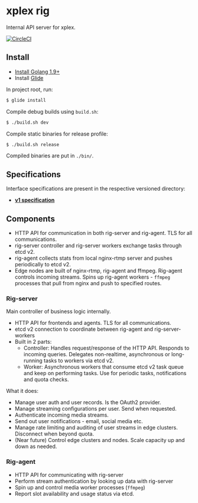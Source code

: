 xplex rig
============

Internal API server for xplex.

[![CircleCI](https://circleci.com/gh/applait/xplex-rig/tree/master.svg?style=svg&circle-token=e8251cf207d23cb87a38799f6e70f165bc5a1ad7)](https://circleci.com/gh/applait/xplex-rig/tree/master)

## Install

- [Install Golang 1.9+](https://golang.org/doc/install)
- Install [Glide](https://github.com/Masterminds/glide)

In project root, run:

```sh
$ glide install
```

Compile debug builds using `build.sh`:

```sh
$ ./build.sh dev
```

Compile static binaries for release profile:

```sh
$ ./build.sh release
```

Compiled binaries are put in `./bin/`.

## Specifications

Interface specifications are present in the respective versioned directory:
 - [**v1 specification**](spec/v1)

## Components

- HTTP API for communication in both rig-server and rig-agent. TLS for all communications.
- rig-server controller and rig-server workers exchange tasks through etcd v2.
- rig-agent collects stats from local nginx-rtmp server and pushes periodically to etcd v2.
- Edge nodes are built of nginx-rtmp, rig-agent and ffmpeg. Rig-agent controls incoming streams. Spins up rig-agent workers - `ffmpeg` processes that pull from nginx and push to specified routes.

### Rig-server

Main controller of business logic internally.

- HTTP API for frontends and agents. TLS for all communications.
- etcd v2 connection to coordinate between rig-agent and rig-server-workers
- Built in 2 parts:
    - Controller: Handles request/response of the HTTP API. Responds to incoming queries. Delegates non-realtime, asynchronous or long-running tasks to workers via etcd v2.
    - Worker: Asynchronous workers that consume etcd v2 task queue and keep on performing tasks. Use for periodic tasks, notifications and quota checks.

What it does:

- Manage user auth and user records. Is the OAuth2 provider.
- Manage streaming configurations per user. Send when requested.
- Authenticate incoming media streams.
- Send out user notifications - email, social media etc.
- Manage rate limiting and auditing of user streams in edge clusters. Disconnect when beyond quota.
- (Near future) Control edge clusters and nodes. Scale capacity up and down as needed.

### Rig-agent

- HTTP API for communicating with rig-server
- Perform stream authentication by looking up data with rig-server
- Spin up and control media worker processes (`ffmpeg`)
- Report slot availability and usage status via etcd.
